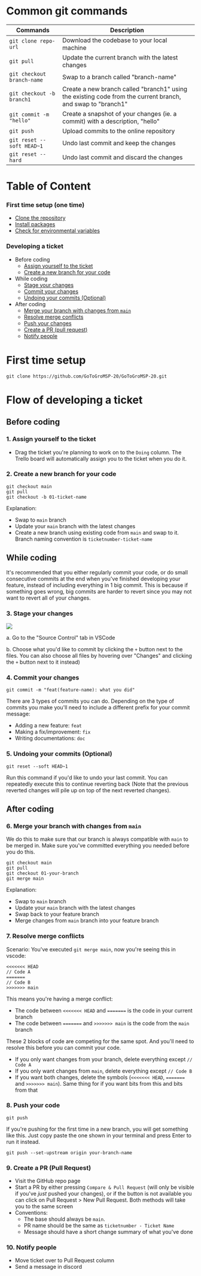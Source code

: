 # Common git commands
| Commands                       | Description                                                                                                  |
|--------------------------------|--------------------------------------------------------------------------------------------------------------|
| `git clone repo-url` | Download the codebase to your local machine                                                                  |
| `git pull`                     | Update the current branch with the latest changes                                                            |
| `git checkout branch-name`     | Swap to a branch called "branch-name"                                                                        |
| `git checkout -b branch1`      | Create a new branch called "branch1" using the existing code from the current branch, and swap to "branch1" |
| `git commit -m "hello"`        | Create a snapshot of your changes (ie. a commit) with a description, "hello"                                 |
| `git push`                     | Upload commits to the online repository                                                                      |
| `git reset --soft HEAD~1`      | Undo last commit and keep the changes                                                                        |
| `git reset --hard`             | Undo last commit and discard the changes                                                                     |

# Table of Content
### First time setup (one time)
  - [Clone the repository](first-time-setup)
  - [Install packages](first-time-setup)
  - [Check for environmental variables](first-time-setup)
### Developing a ticket
- Before coding
  - [Assign yourself to the ticket](#1-assign-yourself-to-the-ticket)
  - [Create a new branch for your code](#2-create-a-new-branch-for-your-code)
- While coding
  - [Stage your changes](#3-stage-your-changes)
  - [Commit your changes](#4-commit-your-changes)
  - [Undoing your commits (Optional)](#5-undoing-your-commits-optional)
- After coding
  - [Merge your branch with changes from `main`](#6-merge-your-branch-with-changes-from-main)
  - [Resolve merge conflicts](#7-resolve-merge-conflicts)
  - [Push your changes](#8-push-your-code)
  - [Create a PR (pull request)](#9-create-a-pr-pull-request)
  - [Notify people](#10-notify-people)

# First time setup
```
git clone https://github.com/GoToGroMSP-20/GoToGroMSP-20.git
```

# Flow of developing a ticket
## Before coding
### 1. Assign yourself to the ticket
- Drag the ticket you're planning to work on to the `Doing` column. The Trello board will automatically assign you to the ticket when you do it.

### 2. Create a new branch for your code
```
git checkout main
git pull
git checkout -b 01-ticket-name
```
Explanation:
- Swap to `main` branch
- Update your `main` branch with the latest changes
- Create a new branch using existing code from `main` and swap to it. Branch naming convention is `ticketnumber-ticket-name`

## While coding
It's recommended that you either regularly commit your code, or do small consecutive commits at the end when you've finished developing your feature, instead of including everything in 1 big commit. This is because if something goes wrong, big commits are harder to revert since you may not want to revert all of your changes. 

### 3. Stage your changes
![](./docs/staging-code.png)

a. Go to the "Source Control" tab in VSCode

b. Choose what you'd like to commit by clicking the `+` button next to the files. You can also choose all files by hovering over "Changes" and clicking the `+` button next to it instead)

### 4. Commit your changes
```
git commit -m "feat(feature-name): what you did"
```
There are 3 types of commits you can do. Depending on the type of commits you make you'll need to include a different prefix for your commit message:
- Adding a new feature: `feat`
- Making a fix/improvement: `fix`
- Writing documentations: `doc`

### 5. Undoing your commits (Optional)
```
git reset --soft HEAD~1
```
Run this command if you'd like to undo your last commit. You can repeatedly execute this to continue reverting back (Note that the previous reverted changes will pile up on top of the next reverted changes).

## After coding

### 6. Merge your branch with changes from `main`
We do this to make sure that our branch is always compatible with `main` to be merged in. Make sure you've committed everything you needed before you do this.
```
git checkout main
git pull
git checkout 01-your-branch
git merge main
```
Explanation:
- Swap to `main` branch
- Update your `main` branch with the latest changes
- Swap back to your feature branch
- Merge changes from `main` branch into your feature branch

### 7. Resolve merge conflicts
Scenario: You've executed `git merge main`, now you're seeing this in vscode: 
```
<<<<<<< HEAD
// Code A
=======
// Code B
>>>>>>> main
```
This means you're having a merge conflict:
- The code between `<<<<<<< HEAD` and `=======` is the code in your current branch
- The code between `=======` and `>>>>>>> main` is the code from the `main` branch

These 2 blocks of code are competing for the same spot. And you'll need to resolve this before you can commit your code.
- If you only want changes from your branch, delete everything except `// Code A`
- If you only want changes from `main`, delete everything except `// Code B`
- If you want both changes, delete the symbols (`<<<<<<< HEAD`, `=======` and `>>>>>>> main`). Same thing for if you want bits from this and bits from that

### 8. Push your code
```
git push
```
If you're pushing for the first time in a new branch, you will get something like this. Just copy paste the one shown in your terminal and press Enter to run it instead.
```
git push --set-upstream origin your-branch-name
```

### 9. Create a PR (Pull Request)
- Visit the GitHub repo page
- Start a PR by either pressing `Compare & Pull Request` (will only be visible if you've *just* pushed your changes), or if the button is not available you can click on Pull Request > New Pull Request. Both methods will take you to the same screen
- Conventions:
  - The base should always be `main`.
  - PR name should be the same as `ticketnumber - Ticket Name`
  - Message should have a short change summary of what you've done

### 10. Notify people
- Move ticket over to Pull Request column
- Send a message in discord
